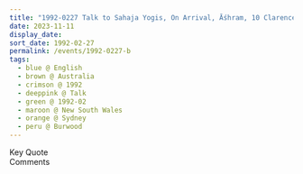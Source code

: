```yaml
---
title: "1992-0227 Talk to Sahaja Yogis, On Arrival, Āśhram, 10 Clarence Street, Burwood, Sydney, New South Wales, Australia"
date: 2023-11-11
display_date: 
sort_date: 1992-02-27
permalink: /events/1992-0227-b
tags:
  - blue @ English
  - brown @ Australia
  - crimson @ 1992
  - deeppink @ Talk
  - green @ 1992-02
  - maroon @ New South Wales
  - orange @ Sydney
  - peru @ Burwood
---
```


<wave-list>
  <list-title color="green" width="75">Key Quote</list-title>
  <list-item color="BlanchedAlmond"  width="200"></list-item>
  <list-item color="Lavender"></list-item>
  <list-item color="BlanchedAlmond"></list-item>
</wave-list>

<br>

<wave-list>
  <list-title color="green" width="75">Comments</list-title>
  <list-item color="BlanchedAlmond"  width="200"></list-item>
  <list-item color="Lavender"></list-item>
  <list-item color="BlanchedAlmond"></list-item>
</wave-list>